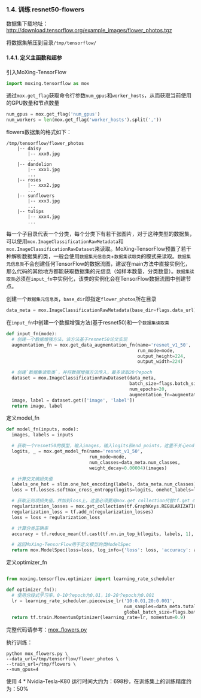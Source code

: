 ### 1.4. 训练 resnet50-flowers

数据集下载地址：http://download.tensorflow.org/example_images/flower_photos.tgz

将数据集解压到目录`/tmp/tensorflow/`

#### 1.4.1. 定义主函数和超参

引入MoXing-TensorFlow

```python
import moxing.tensorflow as mox
```

通过`mox.get_flag`获取命令行参数`num_gpus`和`worker_hosts`，从而获取当前使用的GPU数量和节点数量

```python
num_gpus = mox.get_flag('num_gpus')
num_workers = len(mox.get_flag('worker_hosts').split(','))
```

flowers数据集的格式如下：

```shell
/tmp/tensorflow/flower_photos
    |-- daisy
        |-- xxx0.jpg
        ...
    |-- dandelion
        |-- xxx1.jpg
        ...
    |-- roses
        |-- xxx2.jpg
        ...
    |-- sunflowers
        |-- xxx3.jpg
        ...
    |-- tulips
        |-- xxx4.jpg
        ...
```

每一个子目录代表一个分类，每个分类下有若干张图片，对于这种类型的数据集，可以使用`mox.ImageClassificationRawMetadata`和`mox.ImageClassificationRawDataset`来读取。MoXing-TensorFlow预置了若干种解析数据集的类，一般会使用`数据集元信息类`+`数据集读取类`的模式来读取。`数据集元信息类`不会创建任何TensorFlow的数据流图，建议在main方法中直接实例化，那么代码的其他地方都能获取数据集的元信息（如样本数量，分类数量）。`数据集读取类`必须在`input_fn`中实例化，该类的实例化会在TensorFlow数据流图中创建节点。


创建一个`数据集元信息类`，`base_dir`即指定`flower_photos`所在目录

```python
data_meta = mox.ImageClassificationRawMetadata(base_dir=flags.data_url)
```

在`input_fn`中创建一个数据增强方法(基于resnet50)和一个`数据集读取类`

```python
def input_fn(mode):
  # 创建一个数据增强方法，该方法基于resnet50论文实现
  augmentation_fn = mox.get_data_augmentation_fn(name='resnet_v1_50',
                                                 run_mode=mode,
                                                 output_height=224,
                                                 output_width=224)

  # 创建`数据集读取类`，并将数据增强方法传入，最多读取20个epoch
  dataset = mox.ImageClassificationRawDataset(data_meta,
                                              batch_size=flags.batch_size,
                                              num_epochs=20,
                                              augmentation_fn=augmentation_fn)
  image, label = dataset.get(['image', 'label'])
  return image, label
```

定义model_fn

```python
def model_fn(inputs, mode):
  images, labels = inputs

  # 获取一个resnet50的模型，输入images，输入logits和end_points，这里不关心end_points，仅取logits
  logits, _ = mox.get_model_fn(name='resnet_v1_50',
                               run_mode=mode,
                               num_classes=data_meta.num_classes,
                               weight_decay=0.00004)(images)

  # 计算交叉熵损失值
  labels_one_hot = slim.one_hot_encoding(labels, data_meta.num_classes)
  loss = tf.losses.softmax_cross_entropy(logits=logits, onehot_labels=labels_one_hot)

  # 获取正则项损失值，并加到loss上，这里必须要用mox.get_collection代替tf.get_collection
  regularization_losses = mox.get_collection(tf.GraphKeys.REGULARIZATION_LOSSES)
  regularization_loss = tf.add_n(regularization_losses)
  loss = loss + regularization_loss

  # 计算分类正确率
  accuracy = tf.reduce_mean(tf.cast(tf.nn.in_top_k(logits, labels, 1), tf.float32))

  # 返回MoXing-TensorFlow用于定义模型的类ModelSpec
  return mox.ModelSpec(loss=loss, log_info={'loss': loss, 'accuracy': accuracy})
```

定义optimizer_fn

```python

from moxing.tensorflow.optimizer import learning_rate_scheduler

def optimizer_fn():
  # 使用分段式学习率，0-10个epoch为0.01，10-20个epoch为0.001
  lr = learning_rate_scheduler.piecewise_lr('10:0.01,20:0.001',
                                            num_samples=data_meta.total_num_samples,
                                            global_batch_size=flags.batch_size * num_gpus * num_workers)
  return tf.train.MomentumOptimizer(learning_rate=lr, momentum=0.9)
```

完整代码请参考：[mox_flowers.py](scripts/mox_flowers.py)

执行训练：

```shell
python mox_flowers.py \
--data_url=/tmp/tensorflow/flower_photos \
--train_url=/tmp/flowers \
--num_gpus=4
```

使用 4 * Nvidia-Tesla-K80 运行时间大约为：698秒，在训练集上的训练精度约为：50%